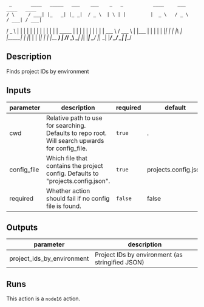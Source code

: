      _       ____   _____   ___    ___    _   _           ____     ___     ____   ____  
    / \     / ___| |_   _| |_ _|  / _ \  | \ | |         |  _ \   / _ \   / ___| / ___| 
   / _ \   | |       | |    | |  | | | | |  \| |  _____  | | | | | | | | | |     \___ \ 
  / ___ \  | |___    | |    | |  | |_| | | |\  | |_____| | |_| | | |_| | | |___   ___) |
 /_/   \_\  \____|   |_|   |___|  \___/  |_| \_|         |____/   \___/   \____| |____/ 
                                                                                        
## Description

Finds project IDs by environment

## Inputs

| parameter | description | required | default |
| - | - | - | - |
| cwd | Relative path to use for searching. Defaults to repo root. Will search upwards for config_file. | `true` | . |
| config_file | Which file that contains the project config. Defaults to "projects.config.json". | `true` | projects.config.json |
| required | Whether action should fail if no config file is found. | `false` | false |


## Outputs

| parameter | description |
| - | - |
| project_ids_by_environment | Project IDs by environment (as stringified JSON) |


## Runs

This action is a `node16` action.


